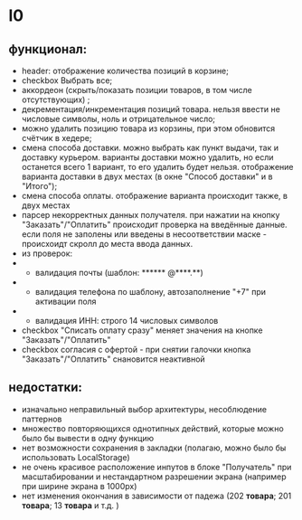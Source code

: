 # l0

## функционал:
* header: отображение количества позиций в корзине;
* checkbox Выбрать все;
* аккордеон (скрыть/показать позиции товаров, в том числе отсутствующих) ;
* декрементация/инкрементация позиций товара. нельзя ввести не числовые символы, ноль и отрицательное число;
* можно удалить позицию товара из корзины, при этом обновится счётчик в хедере;
* смена способа доставки. можно выбрать как пункт выдачи, так и доставку курьером. варианты доставки можно удалить, но если останется всего 1 вариант, то его удалить будет нельзя. отображение варианта доставки в двух местах (в окне "Способ доставки" и в "Итого");
* смена способа оплаты. отображение варианта происходит также, в двух местах
* парсер некорректных данных получателя. при нажатии на кнопку "Заказать"/"Оплатить" происходит проверка на введённые данные. если поля не заполены или введены в несоответствии маске - происхоидт скролл до места ввода данных.
*  из проверок:
*  * валидация почты (шаблон: ****** @****.**)
*  * валидация телефона по шаблону, автозаполнение "+7" при активации поля
*  * валидация ИНН: строго 14 числовых символов
* checkbox "Списать оплату сразу" меняет значения на кнопке "Заказать"/"Оплатить"
* checkbox согласия с офертой - при снятии галочки кнопка "Заказать"/"Оплатить" снановится неактивной

## недостатки:
* изначально неправильный выбор архитектуры, несоблюдение паттернов
* множество повторяющихся однотипных действий, которые можно было бы вывести в одну функцию
* нет возможности сохранения в закладки (полагаю, можно было бы использовать LocalStorage)
* не очень красивое расположение инпутов в блоке "Получатель" при масштабировании и нестандартном разрешении экрана (например при ширине экрана в 1000px)
* нет изменения окончания в зависимости от падежа (202 **товара**; 201 **товара**; 13 **товара** и т.д. )


